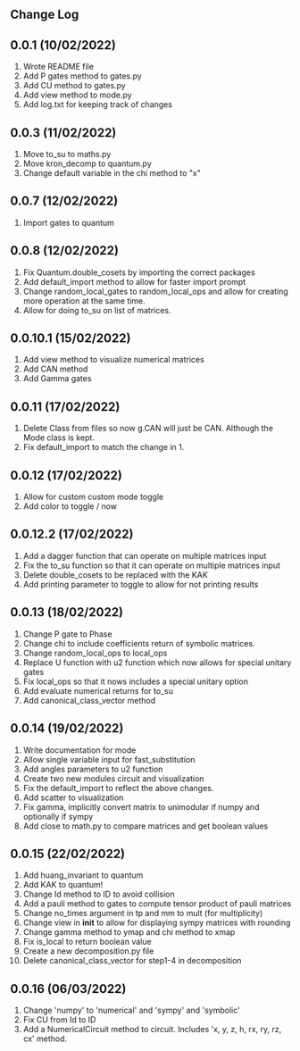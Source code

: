 Change Log
----------

0.0.1 (10/02/2022)
------------------

1. Wrote README file
2. Add P gates method to gates.py
3. Add CU method to gates.py
4. Add view method to mode.py
5. Add log.txt for keeping track of changes

0.0.3 (11/02/2022)
------------------

1. Move to_su to maths.py
2. Move kron_decomp to quantum.py
3. Change default variable in the chi method to "x"

0.0.7 (12/02/2022)
------------------

1. Import gates to quantum

0.0.8 (12/02/2022)
------------------

1. Fix Quantum.double_cosets by importing the correct packages
2. Add default_import method to allow for faster import prompt
3. Change random_local_gates to random_local_ops and allow for creating more operation at the same time.
4. Allow for doing to_su on list of matrices.

0.0.10.1 (15/02/2022)
---------------------

1. Add view method to visualize numerical matrices
2. Add CAN method
3. Add Gamma gates

0.0.11 (17/02/2022)
-------------------

1. Delete Class from files so now g.CAN will just be CAN. Although the Mode class is kept.
2. Fix default_import to match the change in 1.

0.0.12 (17/02/2022)
-------------------

1. Allow for custom custom mode toggle
2. Add color to toggle / now

0.0.12.2 (17/02/2022)
---------------------

1. Add a dagger function that can operate on multiple matrices input
2. Fix the to_su function so that it can operate on multiple matrices input
3. Delete double_cosets to be replaced with the KAK
4. Add printing parameter to toggle to allow for not printing results

0.0.13 (18/02/2022)
-------------------

1. Change P gate to Phase
2. Change chi to include coefficients return of symbolic matrices.
3. Change random_local_ops to local_ops
4. Replace U function with u2 function which now allows for special unitary gates
5. Fix local_ops so that it nows includes a special unitary option
6. Add evaluate numerical returns for to_su
7. Add canonical_class_vector method

0.0.14 (19/02/2022)
-------------------

1. Write documentation for mode
2. Allow single variable input for fast_substitution
3. Add angles parameters to u2 function
4. Create two new modules circuit and visualization
5. Fix the default_import to reflect the above changes.
6. Add scatter to visualization
7. Fix gamma, implicitly convert matrix to unimodular if numpy and optionally if sympy
8. Add close to math.py to compare matrices and get boolean values

0.0.15 (22/02/2022)
----------------------

1. Add huang_invariant to quantum
2. Add KAK to quantum!
3. Change Id method to ID to avoid collision
4. Add a pauli method to gates to compute tensor product of pauli matrices
5. Change no_times argument in tp and mm to mult (for multiplicity)
6. Change view in __init__ to allow for displaying sympy matrices with rounding
7. Change gamma method to ymap and chi method to xmap
8. Fix is_local to return boolean value
9. Create a new decomposition.py file
10. Delete canonical_class_vector for step1-4 in decomposition

0.0.16 (06/03/2022)
---------------------

1. Change 'numpy' to 'numerical' and 'sympy' and 'symbolic'
2. Fix CU from Id to ID
3. Add a NumericalCircuit method to circuit. Includes 'x, y, z, h, rx, ry, rz, cx' method.